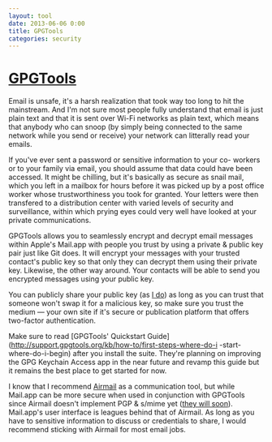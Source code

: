 ```yaml
---
layout: tool
date: 2013-06-06 0:00
title: GPGTools
categories: security
---
```


# [GPGTools](https://gpgtools.org)
Email is unsafe, it's a harsh realization that took way too long to hit
the mainstream. And I'm not sure most people fully understand that email
is just plain text and that it is sent over Wi-Fi networks as plain
text, which means that anybody who can snoop (by simply being connected
to the same network while you send or receive) your network can
litterally read your emails.

If you've ever sent a password or sensitive information to your co-
workers or to your family via email, you should assume that data could
have been accessed. It might be chilling, but it's basically as secure
as snail mail, which you left in a mailbox for hours before it was
picked up by a post office worker whose trustworthiness you took for
granted. Your letters were then transfered to a distribution center with
varied levels of security and surveillance, within which prying eyes
could very well have looked at your private communications.

GPGTools allows you to seamlessly encrypt and decrypt email messages
within Apple's Mail.app with people you trust by using a private &
public key pair just like Git does. It will encrypt your messages with
your trusted contact's public key so that only they can decrypt them
using their private key. Likewise, the other way around. Your contacts
will be able to send you encrypted messages using your public key.

You can publicly share your public key (as [I do](/about)) as long as
you can trust that someone won't swap it for a malicious key, so make
sure you trust the medium — your own site if it's secure or publication
platform that offers two-factor authentication.

Make sure to read [GPGTools' Quickstart
Guide](http://support.gpgtools.org/kb/how-to/first-steps-where-do-i
-start-where-do-i-begin) after you install the suite. They're planning
on improving the GPG Keychain Access app in the near future and revamp
this guide but it remains the best place to get started for now.

I know that I recommend [Airmail](/tools/communication/airmail.html) as
a communication tool, but while Mail.app can be more secure when used in
conjunction with GPGTools since Airmail doesn't implement PGP & s/mime
yet ([they will
soon](https://twitter.com/airmailer/status/456727947143946240)).
Mail.app's user interface is leagues behind that of Airmail. As long as
you have to sensitive information to discuss or credentials to share, I
would recommend sticking with Airmail for most email jobs.
